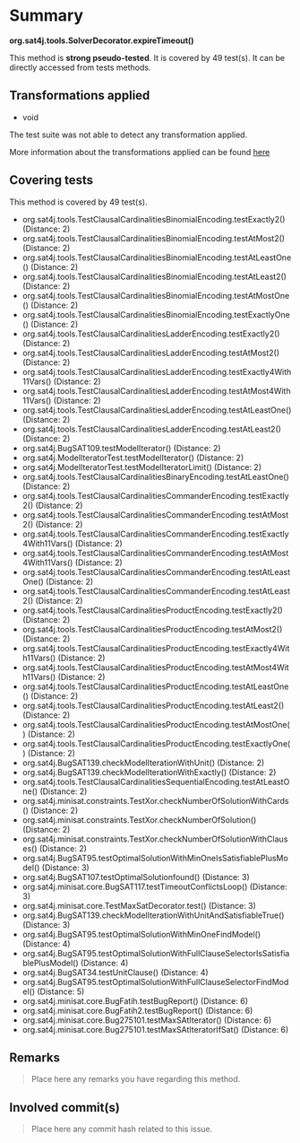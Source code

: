 # Summary
**org.sat4j.tools.SolverDecorator.expireTimeout()**

This method is **strong pseudo-tested**.
It is covered by 49 test(s). It can be directly accessed from tests methods.


## Transformations applied

- void


The test suite was not able to detect any transformation applied.

More information about the transformations applied can be found [here](https://github.com/STAMP-project/pitest-descartes)

## Covering tests
This method is covered by 49 test(s).
* org.sat4j.tools.TestClausalCardinalitiesBinomialEncoding.testExactly2() (Distance: 2)
* org.sat4j.tools.TestClausalCardinalitiesBinomialEncoding.testAtMost2() (Distance: 2)
* org.sat4j.tools.TestClausalCardinalitiesBinomialEncoding.testAtLeastOne() (Distance: 2)
* org.sat4j.tools.TestClausalCardinalitiesBinomialEncoding.testAtLeast2() (Distance: 2)
* org.sat4j.tools.TestClausalCardinalitiesBinomialEncoding.testAtMostOne() (Distance: 2)
* org.sat4j.tools.TestClausalCardinalitiesBinomialEncoding.testExactlyOne() (Distance: 2)
* org.sat4j.tools.TestClausalCardinalitiesLadderEncoding.testExactly2() (Distance: 2)
* org.sat4j.tools.TestClausalCardinalitiesLadderEncoding.testAtMost2() (Distance: 2)
* org.sat4j.tools.TestClausalCardinalitiesLadderEncoding.testExactly4With11Vars() (Distance: 2)
* org.sat4j.tools.TestClausalCardinalitiesLadderEncoding.testAtMost4With11Vars() (Distance: 2)
* org.sat4j.tools.TestClausalCardinalitiesLadderEncoding.testAtLeastOne() (Distance: 2)
* org.sat4j.tools.TestClausalCardinalitiesLadderEncoding.testAtLeast2() (Distance: 2)
* org.sat4j.BugSAT109.testModelIterator() (Distance: 2)
* org.sat4j.ModelIteratorTest.testModelIterator() (Distance: 2)
* org.sat4j.ModelIteratorTest.testModelIteratorLimit() (Distance: 2)
* org.sat4j.tools.TestClausalCardinalitiesBinaryEncoding.testAtLeastOne() (Distance: 2)
* org.sat4j.tools.TestClausalCardinalitiesCommanderEncoding.testExactly2() (Distance: 2)
* org.sat4j.tools.TestClausalCardinalitiesCommanderEncoding.testAtMost2() (Distance: 2)
* org.sat4j.tools.TestClausalCardinalitiesCommanderEncoding.testExactly4With11Vars() (Distance: 2)
* org.sat4j.tools.TestClausalCardinalitiesCommanderEncoding.testAtMost4With11Vars() (Distance: 2)
* org.sat4j.tools.TestClausalCardinalitiesCommanderEncoding.testAtLeastOne() (Distance: 2)
* org.sat4j.tools.TestClausalCardinalitiesCommanderEncoding.testAtLeast2() (Distance: 2)
* org.sat4j.tools.TestClausalCardinalitiesProductEncoding.testExactly2() (Distance: 2)
* org.sat4j.tools.TestClausalCardinalitiesProductEncoding.testAtMost2() (Distance: 2)
* org.sat4j.tools.TestClausalCardinalitiesProductEncoding.testExactly4With11Vars() (Distance: 2)
* org.sat4j.tools.TestClausalCardinalitiesProductEncoding.testAtMost4With11Vars() (Distance: 2)
* org.sat4j.tools.TestClausalCardinalitiesProductEncoding.testAtLeastOne() (Distance: 2)
* org.sat4j.tools.TestClausalCardinalitiesProductEncoding.testAtLeast2() (Distance: 2)
* org.sat4j.tools.TestClausalCardinalitiesProductEncoding.testAtMostOne() (Distance: 2)
* org.sat4j.tools.TestClausalCardinalitiesProductEncoding.testExactlyOne() (Distance: 2)
* org.sat4j.BugSAT139.checkModelIterationWithUnit() (Distance: 2)
* org.sat4j.BugSAT139.checkModelIterationWithExactly() (Distance: 2)
* org.sat4j.tools.TestClausalCardinalitiesSequentialEncoding.testAtLeastOne() (Distance: 2)
* org.sat4j.minisat.constraints.TestXor.checkNumberOfSolutionWithCards() (Distance: 2)
* org.sat4j.minisat.constraints.TestXor.checkNumberOfSolution() (Distance: 2)
* org.sat4j.minisat.constraints.TestXor.checkNumberOfSolutionWithClauses() (Distance: 2)
* org.sat4j.BugSAT95.testOptimalSolutionWithMinOneIsSatisfiablePlusModel() (Distance: 3)
* org.sat4j.BugSAT107.testOptimalSolutionfound() (Distance: 3)
* org.sat4j.minisat.core.BugSAT117.testTimeoutConflictsLoop() (Distance: 3)
* org.sat4j.minisat.core.TestMaxSatDecorator.test() (Distance: 3)
* org.sat4j.BugSAT139.checkModelIterationWithUnitAndSatisfiableTrue() (Distance: 3)
* org.sat4j.BugSAT95.testOptimalSolutionWithMinOneFindModel() (Distance: 4)
* org.sat4j.BugSAT95.testOptimalSolutionWithFullClauseSelectorIsSatisfiablePlusModel() (Distance: 4)
* org.sat4j.BugSAT34.testUnitClause() (Distance: 4)
* org.sat4j.BugSAT95.testOptimalSolutionWithFullClauseSelectorFindModel() (Distance: 5)
* org.sat4j.minisat.core.BugFatih.testBugReport() (Distance: 6)
* org.sat4j.minisat.core.BugFatih2.testBugReport() (Distance: 6)
* org.sat4j.minisat.core.Bug275101.testMaxSAtIterator() (Distance: 6)
* org.sat4j.minisat.core.Bug275101.testMaxSAtIteratorIfSat() (Distance: 6)


## Remarks
> Place here any remarks you have regarding this method.

## Involved commit(s)

> Place here any commit hash related to this issue.
